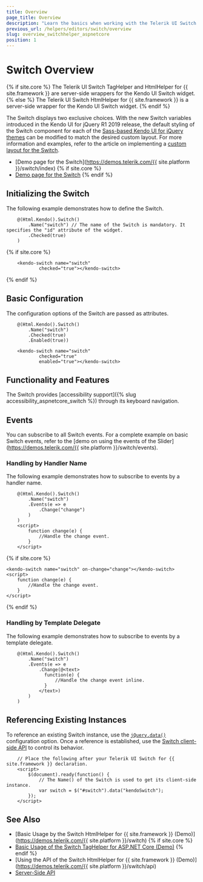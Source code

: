 ```yaml
---
title: Overview
page_title: Overview
description: "Learn the basics when working with the Telerik UI Switch for {{ site.framework }}."
previous_url: /helpers/editors/switch/overview
slug: overview_switchhelper_aspnetcore
position: 1
---
```


# Switch Overview

{% if site.core %}
The Telerik UI Switch TagHelper and HtmlHelper for {{ site.framework }} are server-side wrappers for the Kendo UI Switch widget.
{% else %}
The Telerik UI Switch HtmlHelper for {{ site.framework }} is a server-side wrapper for the Kendo UI Switch widget.
{% endif %}

The Switch displays two exclusive choices. With the new Switch variables introduced in the Kendo UI for jQuery R1 2019 release, the default styling of the Switch component for each of the [Sass-based Kendo UI for jQuery themes](https://docs.telerik.com/kendo-ui/styles-and-layout/sass-themes) can be modified to match the desired custom layout. For more information and examples, refer to the article on implementing a [custom layout for the Switch](https://github.com/telerik/kendo-themes/wiki/Change-the-Switch-Layout).

* [Demo page for the Switch](https://demos.telerik.com/{{ site.platform }}/switch/index)
{% if site.core %}
* [Demo page for the Switch](https://demos.telerik.com/aspnet-core/switch/tag-helper)
{% endif %}

## Initializing the Switch

The following example demonstrates how to define the Switch.

```HtmlHelper
    @(Html.Kendo().Switch()
        .Name("switch") // The name of the Switch is mandatory. It specifies the "id" attribute of the widget.
        .Checked(true)
    )
```
{% if site.core %}
```TagHelper
    <kendo-switch name="switch"
            checked="true"></kendo-switch>
```
{% endif %}

## Basic Configuration

The configuration options of the Switch are passed as attributes.

```tab-HtmlHelper
    @(Html.Kendo().Switch()
        .Name("switch")
        .Checked(true)
        .Enabled(true))
```
```tab-TagHelper
    <kendo-switch name="switch"
            checked="true"
            enabled="true"></kendo-switch>
```




## Functionality and Features

The Switch provides [accessibility support]({% slug accessibility_aspnetcore_switch %}) through its keyboard navigation.

## Events

You can subscribe to all Switch events. For a complete example on basic Switch events, refer to the [demo on using the events of the Slider](https://demos.telerik.com/{{ site.platform }}/switch/events).

### Handling by Handler Name

The following example demonstrates how to subscribe to events by a handler name.

```HtmlHelper
    @(Html.Kendo().Switch()
        .Name("switch")
        .Events(e => e
            .Change("change")
        )
    )
    <script>
        function change(e) {
            //Handle the change event.
        }
    </script>
```
{% if site.core %}
```TagHelper
<kendo-switch name="switch" on-change="change"></kendo-switch>
<script>
    function change(e) {
        //Handle the change event.
    }
</script>
```
{% endif %}

### Handling by Template Delegate

The following example demonstrates how to subscribe to events by a template delegate.

```HtmlHelper
    @(Html.Kendo().Switch()
        .Name("switch")
        .Events(e => e
            .Change(@<text>
              function(e) {
                  //Handle the change event inline.
              }
            </text>)
        )
    )
```

## Referencing Existing Instances

To reference an existing Switch instance, use the [`jQuery.data()`](https://api.jquery.com/jQuery.data/) configuration option. Once a reference is established, use the [Switch client-side API](https://docs.telerik.com/kendo-ui/api/javascript/ui/switch#methods) to control its behavior.

```
    // Place the following after your Telerik UI Switch for {{ site.framework }} declaration.
    <script>
        $(document).ready(function() {
            // The Name() of the Switch is used to get its client-side instance.
            var switch = $("#switch").data("kendoSwitch");
        });
    </script>
```

## See Also

* [Basic Usage by the Switch HtmlHelper for {{ site.framework }} (Demo)](https://demos.telerik.com/{{ site.platform }}/switch)
{% if site.core %}
* [Basic Usage of the Switch TagHelper for ASP.NET Core (Demo)](https://demos.telerik.com/aspnet-core/switch/tag-helper)
{% endif %}
* [Using the API of the Switch HtmlHelper for {{ site.framework }} (Demo)](https://demos.telerik.com/{{ site.platform }}/switch/api)
* [Server-Side API](/api/switch)
